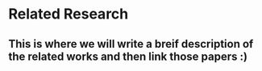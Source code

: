 # Related Research

## This is where we will write a breif description of the related works and then link those papers :)
